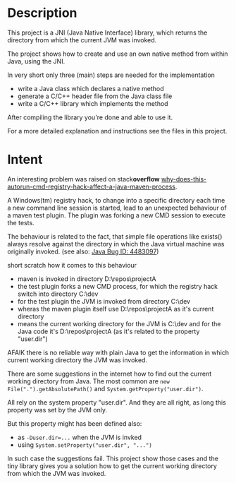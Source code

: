# Description #

This project is a JNI (Java Native Interface) library, which returns the directory from which the current JVM was invoked.

The project shows how to create and use an own native method from within Java, using the JNI.

In very short only three (main) steps are needed for the implementation

* write a Java class which declares a native method
* generate a C/C++ header file from the Java class file
* write a C/C++ library which implements the method

After compiling the library you're done and able to use it.

For a more detailed explanation and instructions see the files in this project.


# Intent #

An interesting problem was raised on stack**overflow** [why-does-this-autorun-cmd-registry-hack-affect-a-java-maven-process](http://stackoverflow.com/questions/16249872/why-does-this-autorun-cmd-registry-hack-affect-a-java-maven-process). 

A Windows(tm) registry hack, to change into a specific directory each time a new command line session is started, lead to an unexpected behaviour of a maven test plugin. The plugin was forking a new CMD session to execute the tests.

The behaviour is related to the fact, that simple file operations like exists() always resolve against the directory in which the Java virtual machine was originally invoked. (see also: [Java Bug ID: 4483097](http://bugs.sun.com/bugdatabase/view_bug.do?bug_id=4483097))

short scratch how it comes to this behaviour

- maven is invoked in directory D:\repos\projectA
- the test plugin forks a new CMD process, for which the registry hack switch into directory C:\dev
- for the test plugin the JVM is invoked from directory C:\dev
- wheras the maven plugin itself use D:\repos\projectA as it's current directory
- means the current working directory for the JVM is C:\dev and for the Java code it's D:\repos\projectA (as it's related to the property "user.dir")

AFAIK there is no reliable way with plain Java to get the information in which current working directory the JVM was invoked.

There are some suggestions in the internet how to find out the current working directory from Java. The most common are `new File(".").getAbsolutePath()` and `System.getProperty("user.dir")`.

All rely on the system property "user.dir". And they are all right, as long this property was set by the JVM only.

But this property might has been defined also:

* as `-Duser.dir=...` when the JVM is invked
* using `System.setProperty("user.dir", "...")`

In such case the suggestions fail. This project show those cases and the tiny library gives you a solution how to get the current working directory from which the JVM was invoked.
